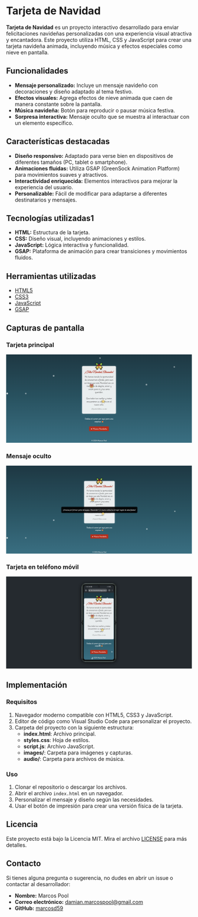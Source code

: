 # Tarjeta de Navidad

**Tarjeta de Navidad** es un proyecto interactivo desarrollado para enviar felicitaciones navideñas personalizadas con una experiencia visual atractiva y encantadora. Este proyecto utiliza HTML, CSS y JavaScript para crear una tarjeta navideña animada, incluyendo música y efectos especiales como nieve en pantalla.

## Funcionalidades

- **Mensaje personalizado:** Incluye un mensaje navideño con decoraciones y diseño adaptado al tema festivo.
- **Efectos visuales:** Agrega efectos de nieve animada que caen de manera constante sobre la pantalla.
- **Música navideña:** Botón para reproducir o pausar música festiva.
- **Sorpresa interactiva:** Mensaje oculto que se muestra al interactuar con un elemento específico.

## Características destacadas

- **Diseño responsivo:** Adaptado para verse bien en dispositivos de diferentes tamaños (PC, tablet o smartphone).
- **Animaciones fluidas:** Utiliza GSAP (GreenSock Animation Platform) para movimientos suaves y atractivos.
- **Interactividad enriquecida:** Elementos interactivos para mejorar la experiencia del usuario.
- **Personalizable:** Fácil de modificar para adaptarse a diferentes destinatarios y mensajes.

## Tecnologías utilizadas1

- **HTML:** Estructura de la tarjeta.
- **CSS:** Diseño visual, incluyendo animaciones y estilos.
- **JavaScript:** Lógica interactiva y funcionalidad.
- **GSAP:** Plataforma de animación para crear transiciones y movimientos fluidos.

## Herramientas utilizadas

- [HTML5](https://developer.mozilla.org/es/docs/Web/HTML)
- [CSS3](https://developer.mozilla.org/es/docs/Web/CSS)
- [JavaScript](https://developer.mozilla.org/es/docs/Web/JavaScript)
- [GSAP](https://greensock.com/gsap/)

## Capturas de pantalla

### Tarjeta principal

![Tarjeta Principal](./images/screenshot-1.png)

### Mensaje oculto

![Mensaje Oculto](./images/screenshot-2.png)

### Tarjeta en teléfono móvil

![Tarjeta Principal](./images/screenshot-3.png)

## Implementación

### Requisitos

1. Navegador moderno compatible con HTML5, CSS3 y JavaScript.
2. Editor de código como Visual Studio Code para personalizar el proyecto.
3. Carpeta del proyecto con la siguiente estructura:
   - **index.html**: Archivo principal.
   - **styles.css**: Hoja de estilos.
   - **script.js**: Archivo JavaScript.
   - **images/**: Carpeta para imágenes y capturas.
   - **audio/**: Carpeta para archivos de música.

### Uso

1. Clonar el repositorio o descargar los archivos.
2. Abrir el archivo `index.html` en un navegador.
3. Personalizar el mensaje y diseño según las necesidades.
4. Usar el botón de impresión para crear una versión física de la tarjeta.

## Licencia

Este proyecto está bajo la Licencia MIT. Mira el archivo [LICENSE](LICENSE) para más detalles.

## Contacto

Si tienes alguna pregunta o sugerencia, no dudes en abrir un issue o contactar al desarrollador:

- **Nombre:** Marcos Pool
- **Correo electrónico:** <damian.marcospool@gmail.com>
- **GitHub:** [marcosd59](https://github.com/marcosd59)
